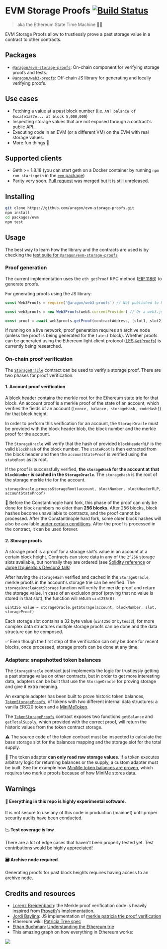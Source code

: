 # EVM Storage Proofs [![Build Status](https://travis-ci.org/aragon/evm-storage-proofs.svg?branch=master)](https://travis-ci.org/aragon/evm-storage-proofs)
> aka the Ethereum State Time Machine 🧙‍♂️

EVM Storage Proofs allow to trustlessly prove a past storage value in a contract to other contracts.

## Packages
- [`@aragon/evm-storage-proofs`](./packages/evm): On-chain component for verifying storage proofs and tests.
- [`@aragon/web3-proofs`](./packages/web3-proofs): Off-chain JS library for generating and locally verifying proofs.

## Use cases
- Fetching a value at a past block number (i.e. `ANT balance of 0xcafe1a77e... at block 5,000,000`)
- Inspecting storage values that are not exposed through a contract's public API.
- Executing code in an EVM (or a different VM) on the EVM with real storage values.
- More fun things 🎉

## Supported clients
- Geth >= 1.8.18 (you can start geth on a Docker container by running `npm run start:geth` in the [`evm` package](./packages/evm))
- Parity very soon. [Pull request](https://github.com/paritytech/parity-ethereum/pull/9001) was merged but it is still unreleased.

## Installing
```.sh
git clone https://github.com/aragon/evm-storage-proofs.git
npm install
cd packages/evm
npm test
```

## Usage

The best way to learn how the library and the contracts are used is by checking the [test suite for `@aragon/evm-storage-proofs`](./packages/evm/test)

### Proof generation

The current implementation uses the `eth_getProof` RPC method ([EIP 1186](https://github.com/ethereum/EIPs/issues/1186)) to generate proofs.

For generating proofs using the JS library:

```.js
const Web3Proofs = require('@aragon/web3-proofs') // Not published to NPM yet, requires a local 'npm link'

const web3proofs = new Web3Proofs(web3.currentProvider) // Or a web3.js 1.0 compatible provider

const proof = await web3proofs.getProof(contractAddress, [slot1, slot2], blockNumber)
```

If running on a live network, proof generation requires an archive node (unless the proof is being generated for the `latest` block). Whether proofs can be generated using the Ethereum light client protocol ([LES `GetProofs`](https://wiki.parity.io/Light-Ethereum-Subprotocol-(LES)#on-demand-data-retrieval)) is currently being researched.

### On-chain proof verification

The [`StorageOracle`](./packages/evm/contracts/StorageOracle.sol) contract can be used to verify a storage proof. There are two phases for proof verification:

#### 1. Account proof verification

A block header contains the merkle root for the Ethereum state trie for that block. An account proof is a merkle proof of the state of an account, which verifies the fields of an account (`[nonce, balance, storageHash, codeHash]`) for that block height.

In order to perform this verification for an account, the `StorageOracle` must be provided with the block header blob, the block number and the merkle proof for the account.

The `StorageOracle` will verify that the hash of provided `blockHeaderRLP` is the valid `blockhash` of the block number. The `stateRoot` is then extracted from the block header and then the `accountStateProof` is verified using the `stateRoot` as its root.

If the proof is successfully verified, **the `storageHash` for the account at that `blockNumber` is cached in the `StorageOracle`**. The `storageHash` is the root of the storage merkle trie for the account.

```solidity
storageOracle.processStorageRoot(account, blockNumber, blockHeaderRLP, accountStateProof)
```

🚨 Before the Constantinople hard fork, this phase of the proof can only be done for block numbers no older than **256 blocks**. After 256 blocks, block hashes become unavailable to contracts, and the proof cannot be processed. After the Constantinople hard fork, some older block hashes will also be available [under certain conditions](http://swende.se/blog/Blockhash-Refactor.html). After the proof is processed in the contract, it can be used forever.

#### 2. Storage proofs

A storage proof is a proof for a storage slot's value in an account at a certain block height. Contracts can store data in any of the `2^256` storage slots available, but normally they are ordered (see [Solidity reference](https://solidity.readthedocs.io/en/v0.4.24/miscellaneous.html#layout-of-state-variables-in-storage) or [Jorge Izquierdo's Devcon3 talk](https://youtu.be/sJ7VECqHFAg?t=568))

After having the `storageHash` verified and cached in the `StorageOracle`, merkle proofs in the account's storage trie can be verified. The `storageOracle#getStorage` function will verify the merkle proof and return the storage value. In case of an exclusion proof (proving that no value is stored in that slot), the function will return `uint256(0)`.

```solidity
uint256 value = storageOracle.getStorage(account, blockNumber, slot, storageProof)
```

Each storage slot contains a 32 byte value (`uint256` or `bytes32`), for more complex data structures multiple storage proofs can be done and the data structure can be composed.

✅ Even though the first step of the verification can only be done for recent blocks, once processed, storage proofs can be done at any time.

### Adapters: snapshotted token balances

The `StorageOracle` contract just implements the logic for trustlessly getting a past storage value on other contracts, but in order to get more interesting data, adapters can be built that use the `StorageOracle` for proving storage and give it extra meaning.

An example adapter has been built to prove historic token balances, [`TokenStorageProofs`](./packages/evm/contracts/adapters/TokenStorageProofs.sol), of tokens with two different internal data structures: a vanilla ERC20 token and a [MiniMeToken](https://github.com/Giveth/minime).

The [`TokenStorageProofs`](./packages/evm/contracts/adapters/TokenStorageProofs.sol) contract exposes two functions `getBalance` and `getTotalSupply`, which provided with the correct proof, will return the historic values from the token contract storage.

⚠️ The source code of the token contract must be inspected to calculate the base storage slot for the balances mapping and the storage slot for the total supply.

🚨 The token adapter **can only read raw storage values**. If a token executes arbitrary logic for returning balances or the supply, a custom adapter must be built. See for example how [MiniMe token balances are proven](./packages/evm/contracts/adapters/TokenStorageProofs.sol), which requires two merkle proofs because of how MiniMe stores data.

## Warnings

#### 🚨 Everything in this repo is highly experimental software.
It is not secure to use any of this code in production (mainnet) until proper security audits have been conducted.

#### 📉 Test coverage is low
There are a lot of edge cases that haven't been properly tested yet. Test contributions would be highly appreciated!

#### 🗃 Archive node required
Generating proofs for past block heights requires having access to an archive node. 

## Credits and resources
- [Lorenz Breidenbach](https://github.com/lorenzb): the Merkle proof verification code is heavily inspired from [Proveth](https://github.com/lorenzb/proveth)'s implementation.
- [Jordi Baylina](https://github.com/jbaylina): JS implementation of [merkle patricia trie proof verification](https://github.com/ethereumjs/merkle-patricia-tree/blob/master/src/proof.js)
- Ethereum wiki: [Patricia Tree spec](https://github.com/ethereum/wiki/wiki/Patricia-Tree)
- [Ethan Buchman](https://twitter.com/buchmanster): [Understanding the Ethereum trie](https://easythereentropy.wordpress.com/2014/06/04/understanding-the-ethereum-trie/)
- This amazing graph on how everything in Ethereum works:

![](https://i.stack.imgur.com/afWDt.jpg)